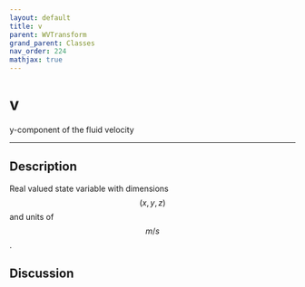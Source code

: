 ```yaml
---
layout: default
title: v
parent: WVTransform
grand_parent: Classes
nav_order: 224
mathjax: true
---
```


#  v

y-component of the fluid velocity


---

## Description
Real valued state variable with dimensions $$(x,y,z)$$ and units of $$m/s$$.

## Discussion

